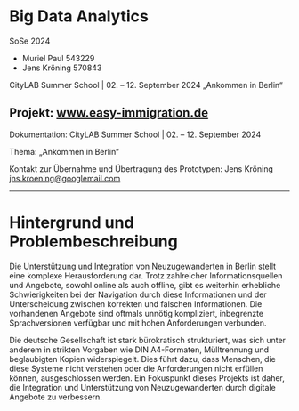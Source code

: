 # Big Data Analytics

SoSe 2024

- Muriel Paul 543229
- Jens Kröning 570843

CityLAB Summer School | 02. – 12. September 2024
„Ankommen in Berlin“

## Projekt: www.easy-immigration.de

Dokumentation: CityLAB Summer School | 02. – 12. September 2024

Thema: „Ankommen in Berlin“


Kontakt zur Übernahme und Übertragung des Prototypen:
Jens Kröning
jns.kroening@googlemail.com

---

# Hintergrund und Problembeschreibung


Die Unterstützung und Integration von Neuzugewanderten in Berlin stellt eine komplexe Herausforderung dar. Trotz zahlreicher Informationsquellen und Angebote, sowohl online als auch offline, gibt es weiterhin erhebliche Schwierigkeiten bei der Navigation durch diese Informationen und der Unterscheidung zwischen korrekten und falschen Informationen. Die vorhandenen Angebote sind oftmals unnötig kompliziert, inbegrenzte Sprachversionen verfügbar und mit hohen Anforderungen verbunden.

Die deutsche Gesellschaft ist stark bürokratisch strukturiert, was sich unter anderem in strikten Vorgaben wie DIN A4-Formaten, Mülltrennung und beglaubigten Kopien widerspiegelt. Dies führt dazu, dass Menschen, die diese Systeme nicht verstehen oder die Anforderungen nicht erfüllen können, ausgeschlossen werden. Ein Fokuspunkt dieses Projekts ist daher, die Integration und Unterstützung von Neuzugewanderten durch digitale Angebote zu verbessern.

